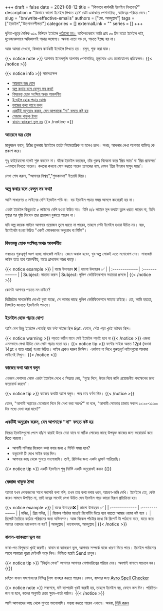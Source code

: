 +++
draft = false
date = 2021-08-12
title = "কিভাবে কার্যকরী ইমেইল লিখবেন?"
description = "কিভাবে ভালো ইমেইল লিখতে হয়? যেটা একাধারে পেশাদারিত্ব , ব্যক্তিত্বর পরিচয় দেবে।"
slug = "bn/write-effective-emails"
authors = ["মো. আবদুল্লাহ"]
tags = ["ইমেইল","উতপাদনশীলতা"]
categories = []
externalLink = ""
series = []
+++

দুনিয়া-জুড়ে দৈনিক ৩১৯ বিলিয়ন ইমেইল [পাঠানো হয়।](https://www.statista.com/statistics/456500/daily-number-of-e-mails-worldwide/) ব্যক্তিগতভাবে আমি প্রায় ৫০ টির মতো ইমেইল পাই, দু:খজনকভাবে অধিকাংশই পড়ার অযোগ্য। অথবা এতো বড় যে, পড়তে ইচ্ছে হয় না।


আজ আমরা দেখবো, কিভাবে কার্যকরী ইমেইল লিখতে হয়।
চলুন, শুরু করা যাক।

{{< notice note >}}
আপনার ইমেলগুলি আপনার পেশাদারিত্ব, মূল্যবোধ এবং মনোযোগের প্রতিফলন।
{{< /notice >}}


{{< notice info >}}
সারসংক্ষেপ

- [আচরনে ভদ্র হোন](/bn/posts/write-effective-emails/#%e0%a6%86%e0%a6%9a%e0%a6%b0%e0%a6%a8-%e0%a6%ad%e0%a6%a6%e0%a6%b0-%e0%a6%b9%e0%a6%a8)
- [অল্প কথায় বলে ফেলুন সব কথা!](/bn/posts/write-effective-emails/#%e0%a6%85%e0%a6%b2%e0%a6%aa-%e0%a6%95%e0%a6%a5%e0%a7%9f-%e0%a6%ac%e0%a6%b2-%e0%a6%ab%e0%a6%b2%e0%a6%a8-%e0%a6%b8%e0%a6%ac-%e0%a6%95%e0%a6%a5)
- [বিষয়বস্তু হোক সংক্ষিপ্ত অথচ আকর্ষনীয়](/bn/posts/write-effective-emails/#%e0%a6%ac%e0%a6%b7%e0%a7%9f%e0%a6%ac%e0%a6%b8%e0%a6%a4-%e0%a6%b9%e0%a6%95-%e0%a6%b8%e0%a6%95%e0%a6%b7%e0%a6%aa%e0%a6%a4-%e0%a6%85%e0%a6%a5%e0%a6%9a-%e0%a6%86%e0%a6%95%e0%a6%b0%e0%a6%b7%e0%a6%a8%e0%a7%9f)
- [ইমেইল হোক পড়ার যোগ্য](/bn/posts/write-effective-emails/#%e0%a6%87%e0%a6%ae%e0%a6%87%e0%a6%b2-%e0%a6%b9%e0%a6%95-%e0%a6%aa%e0%a7%9c%e0%a6%b0-%e0%a6%af%e0%a6%97%e0%a6%af)
- [কাজের কথা আগে বলুন](/bn/posts/write-effective-emails/#%e0%a6%95%e0%a6%9c%e0%a6%b0-%e0%a6%95%e0%a6%a5-%e0%a6%86%e0%a6%97-%e0%a6%ac%e0%a6%b2%e0%a6%a8)
- [একটিই অনুরোধ করুন, যেন আপনাকে “না” বলতে কষ্ট হয়](/bn/posts/write-effective-emails/#%e0%a6%8f%e0%a6%95%e0%a6%9f%e0%a6%87-%e0%a6%85%e0%a6%a8%e0%a6%b0%e0%a6%a7-%e0%a6%95%e0%a6%b0%e0%a6%a8-%e0%a6%af%e0%a6%a8-%e0%a6%86%e0%a6%aa%e0%a6%a8%e0%a6%95-%e0%a6%a8-%e0%a6%ac%e0%a6%b2%e0%a6%a4-%e0%a6%95%e0%a6%b7%e0%a6%9f-%e0%a6%b9%e0%a7%9f)
- [মেজাজ থাকুক ঠান্ডা](/bn/posts/write-effective-emails/#%e0%a6%ae%e0%a6%9c%e0%a6%9c-%e0%a6%a5%e0%a6%95%e0%a6%95-%e0%a6%a0%e0%a6%a8%e0%a6%a1)
- [বানান-ব্যাকরণে ভুল নয়](/bn/posts/write-effective-emails/#%e0%a6%ac%e0%a6%a8%e0%a6%a8-%e0%a6%ac%e0%a6%af%e0%a6%95%e0%a6%b0%e0%a6%a3-%e0%a6%ad%e0%a6%b2-%e0%a6%a8%e0%a7%9f)
{{< /notice >}}

### আচরনে ভদ্র হোন
মানুষজন ভাবে, চিঠির তুলনায় ইমেইলে ততটা নিয়মতান্ত্রিক না হলেও চলে। অথচ, আপনার লেখা আপনার ব্যক্তিত্ব কে প্রকাশ করে।

শুধু হ্যাই/হ্যালো বলেই শুরু করবেন না। যাঁকে ইমেইল করছেন, তাঁর গুরুত্ব বিবেচনা করে ‘প্রিয় স্যার’ বা ‘প্রিয় প্রফেসর’ -এভাবে লিখতে পারেন। কখনো কখনো যোগ করতে পারেন প্রাপকের নাম, যেমন ‘প্রিয় ইমরান মাসুদ স্যার’।

লেখা শেষ করুন, "আপনার বিশ্বস্থ","শুভকামনা" ইত্যাদি দিয়ে।

### অল্প কথায় বলে ফেলুন সব কথা!
আমি সাধারণত ৫ লাইনের বেশি ইমেইল পড়ি না। বড় ইমেইল পড়ার সময় আসলে কারোরই হয় না।

একটা ইমেইল কিছুতেই ৫ লাইনের বেশি হওয়া উচিত নয়। যিনি ৪/৫ লাইনে মূল কথাটা তুলে ধরতে পারেন না, তিনি পৃষ্ঠার পর পৃষ্ঠা লিখেও তার প্রয়োজন বুঝাতে পারেন না।

যদি অল্প কয়েক লাইনে আপনার প্রয়োজন তুলে ধরতে না পারেন, তাহলে সেটা ইমেইল হওয়া উচিত নয়। বরং, ইমেইলটা হওয়া উচিত "একটি ফোনকলের অনুরোধ বা মিটিং"।

### বিষয়বস্তু হোক সংক্ষিপ্ত অথচ আকর্ষণীয়
সবচেয়ে গুরুত্বপূর্ণ অংশ হচ্ছে সাবজেক্ট লাইন। জেনে অবাক হবেন, খুব অল্প লোকই এতে মনোযোগ দেয়। সাবজেক্ট লাইন হতে হবে আকর্ষণীয়, যাতে প্রাপকের নজর কাড়ে।

{{< notice example >}}
| বাজে উদাহরন ❌   | ভালো উদাহরন ✅      |
| :------------- | :------------- |
| Subject: সাহায্য করুন  | Subject: পুলিশ ভেরিফিকেশনে সহায়তা প্রসঙ্গে |
{{< /notice >}}

কোনটা আপনার পড়তে মন চাইবে?

দ্বিতীয়টার সাবজেক্টটা দেখেই বুঝা যাচ্ছে, সে আমার কাছে পুলিশ ভেরিফিকেশনে সাহায্য চাইছে।
তো, আমি হয়তো, বিস্তারিত জানতে ইমেইলটা পড়বো।

### ইমেইল হোক পড়ার যোগ্য
আমি বেশ কিছু ইমেইল পেয়েছি যার ফন্ট সাইজ ছিল 9pt. ফোনে, সেটা পড়া খুবই কষ্টকর ছিল।

{{< notice warning >}}
পড়তে কঠিন মানে সেই ইমেইল পড়াই হবে না
{{< /notice >}}
এজন্য এমনভাবে লেখা উচিত যেন সেটা পড়ার মতো হয়।
{{< notice tip >}}
ফন্টের সাইজ অন্তত 12pt (অথবা 14pt ও হতে পারে) হওয়া উচিত। লাইন ব্রেকও দারুণ জিনিস। একটানা না লিখে গুরুত্বপূর্ণ লাইনগুলো আলাদা লাইনেই লিখুন।
{{< /notice >}}


### কাজের কথা আগে বলুন
একজন পেশাদার লোক একটা ইমেইল দেখে ও সিদ্ধান্ত নেয়, "মুছে দিবে, উত্তর দিবে নাকি প্রয়োজনীয় পদক্ষেপের জন্য ফরোয়ার্ড করবে"।

{{< notice tip >}}
কাজের কথাটা আগে বলুন। পরে তার বর্ণনা দিন।
{{< /notice >}}

যেমন, "আগামী সপ্তাহের যেকোনো দিনে কি দেখা করা সম্ভব?" না বলে, "আগামী সোমবার ঢাকায় সকাল ১০:০০-১১:০০ টার মধ্যে দেখা করা যাবে?"

### একটিই অনুরোধ করুন, যেন আপনাকে "না" বলতে কষ্ট হয়

নিচের ইমেইলগুলো পেলে হ্যাঁ/না দ্বারাই উত্তর দেয়া যাবে বা সঠিক লোকের কাছে উপযুক্ত কাজের জন্য ফরোয়ার্ড করে দিতে পারবো।

- আগামী শনিবার বিকেলে কথা বলার জন্য ৫ মিনিট সময় হবে?
- ডকুমেন্ট টি দেখে সাইন করে দিন।
- আপনার কাছ থেকে শুনতে ভালোবাসি। তাই, রিভিউর জন্য একটা ড্রাফট পাঠিয়েছি।

{{< notice tip >}}
একটি ইমেইলে শুধু নির্দিষ্ট একটি অনুরোধই করুন
{{</notice>}}


### মেজাজ থাকুক ঠান্ডা
আমরা যখন লোকজনের সাথে সরাসরি কথা বলি, তখন তার কথা বলার ধরন, আচরণ-ভঙ্গি দেখি।
ইমেইলে তো, কেউ কারও সামনে উপস্থিত না, তাই যত্নের সাথেই লেখা উচিত যেন ইমেইল পড়ে কারো বিরূপ প্রতিক্রিয়া হয়।

{{< notice example >}}
| বাজে উদাহরন❌ | ভালো উদাহরন ✅  |
| :------------- | :-------------   |
| মনির,          | প্রিয় মনির,        |
| বিকেল পাঁচটার মধ্যেই রিপোর্টটা দিতে হবে নয়তো আমার ওয়াদা নষ্ট হবে ।     |    রিপোর্ট তৈরিতে কঠোর পরিশ্রমের জন্য অভিনন্দন। আজ বিকেল পাঁচটার মধ্যে কি রিপোর্ট টা পাঠানো যাবে, যাতে করে আমার ওয়াদার বরখেলাপ না হয়?
| আবদুল্লাহ           | ধন্যবাদসহ, আবদুল্লাহ    |
{{< /notice >}}




### বানান-ব্যাকরণে ভুল নয়
ভাষা-গত বিশুদ্ধতা খুবই জরুরী। বানান বা ব্যাকরণে ভুল, আপনার সম্পর্কে বাজে ধারণা দিতে পারে।
ইমেইল পাঠানোর আগে আবারো পুরো মেইলটি পড়ে নিন। নিশ্চিত হয়েই Send চাপুন।

{{< notice tip >}}
"নির্ভুল লেখা" আপনার আপনার পেশাদারিত্বের পরিচয় দেয়। অবশ্যই বানানে সচেতন হন।
{{</notice>}}

চাইলে বানান সংশোধনের বিভিন্ন টুলস ব্যবহার করতে পারেন। যেমন, বাংলার জন্য [Avro Spell Checker](https://www.omicronlab.com/avro-keyboard.html)

{{< notice note >}}
সবশেষে, যদি ব্যাপারটা খুবই জরুরী হয়, তাহলে ইমেইল নয়, ফোনে কল দিন। পরিচিত-জন না হলে, কলের অনুমতি চেয়ে ক্ষুদে-বার্তা পাঠান।
{{< /notice >}}


আমি আপনাদের কাছ থেকে শুনতে ভালোবাসি। মন্তব্য করতে পারেন এখানে। অথবা, [টুইট করুন](https://twitter.com/AbdullahIbnMah1)
